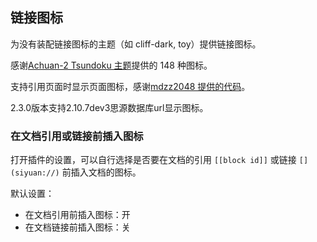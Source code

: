 ## 链接图标

为没有装配链接图标的主题（如 cliff-dark, toy）提供链接图标。

感谢[Achuan-2 Tsundoku 主题](https://github.com/Achuan-2/siyuan-themes-tsundoku)提供的 148 种图标。

支持引用页面时显示页面图标，感谢[mdzz2048 提供的代码](https://github.com/chenshinshi/link-icon/issues/1)。

2.3.0版本支持2.10.7dev3思源数据库url显示图标。

### 在文档引用或链接前插入图标

打开插件的设置，可以自行选择是否要在文档的引用 `[[block id]]` 或链接 `[](siyuan://)` 前插入文档的图标。

默认设置：

- 在文档引用前插入图标：开
- 在文档链接前插入图标：关

